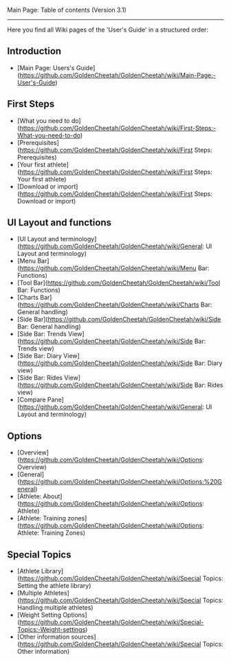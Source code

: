 Main Page: Table of contents (Version 3.1)
***

Here you find all Wiki pages of the 'User's Guide' in a structured order:

## Introduction

* [Main Page: Users's Guide] (https://github.com/GoldenCheetah/GoldenCheetah/wiki/Main-Page:-User's-Guide)

## First Steps

* [What you need to do] (https://github.com/GoldenCheetah/GoldenCheetah/wiki/First-Steps:-What-you-need-to-do)
* [Prerequisites] (https://github.com/GoldenCheetah/GoldenCheetah/wiki/First Steps: Prerequisites)
* [Your first athlete] (https://github.com/GoldenCheetah/GoldenCheetah/wiki/First Steps: Your first athlete) 
* [Download or import] (https://github.com/GoldenCheetah/GoldenCheetah/wiki/First Steps: Download or import) 


## UI Layout and functions

* [UI Layout and terminology] (https://github.com/GoldenCheetah/GoldenCheetah/wiki/General: UI Layout and terminology)
* [Menu Bar] (https://github.com/GoldenCheetah/GoldenCheetah/wiki/Menu Bar: Functions)
* [Tool Bar](https://github.com/GoldenCheetah/GoldenCheetah/wiki/Tool Bar: Functions)
* [Charts Bar](https://github.com/GoldenCheetah/GoldenCheetah/wiki/Charts Bar: General handling)
* [Side Bar](https://github.com/GoldenCheetah/GoldenCheetah/wiki/Side Bar: General handling)
* [Side Bar: Trends View](https://github.com/GoldenCheetah/GoldenCheetah/wiki/Side Bar: Trends view)
* [Side Bar: Diary View](https://github.com/GoldenCheetah/GoldenCheetah/wiki/Side Bar: Diary view)
* [Side Bar: Rides View](https://github.com/GoldenCheetah/GoldenCheetah/wiki/Side Bar: Rides view)
* [Compare Pane](https://github.com/GoldenCheetah/GoldenCheetah/wiki/General: UI Layout and terminology)


## Options

* [Overview] (https://github.com/GoldenCheetah/GoldenCheetah/wiki/Options: Overview)
* [General] (https://github.com/GoldenCheetah/GoldenCheetah/wiki/Options:%20General)
* [Athlete: About] (https://github.com/GoldenCheetah/GoldenCheetah/wiki/Options: Athlete)
* [Athlete: Training zones] (https://github.com/GoldenCheetah/GoldenCheetah/wiki/Options: Athlete: Training Zones)


## Special Topics

* [Athlete Library] (https://github.com/GoldenCheetah/GoldenCheetah/wiki/Special Topics: Setting the athlete library)
* [Multiple Athletes] (https://github.com/GoldenCheetah/GoldenCheetah/wiki/Special Topics: Handling multiple athletes)
* [Weight Setting Options] (https://github.com/GoldenCheetah/GoldenCheetah/wiki/Special-Topics:-Weight-settings)
* [Other information sources] (https://github.com/GoldenCheetah/GoldenCheetah/wiki/Special Topics: Other information)
